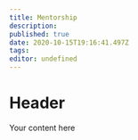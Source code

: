 ```yaml
---
title: Mentorship
description: 
published: true
date: 2020-10-15T19:16:41.497Z
tags: 
editor: undefined
---
```


# Header
Your content here